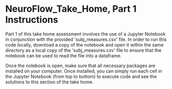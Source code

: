 # NeuroFlow_Take_Home, Part 1 Instructions

Part 1 of this take home assessment involves the use of a Jupyter Notebook in conjunction with the provided 'subj_measures.csv' file.  In order to run this code locally, download a copy of the notebook and open it within the same directory as a local copy of the 'subj_measures.csv' file to ensure that the notebook can be used to read the file into a dataframe.

Once the notebook is open, make sure that all necessary packages are installed on your computer.  Once installed, you can simply run each cell in the Jupyter Notebook (from top to bottom) to execute code and see the solutions to this section of the take home.
